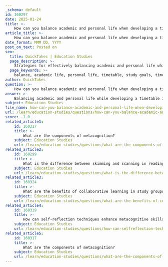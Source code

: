 ```yaml
---
_schema: default
id: 160297
date: 2025-01-24
title: >-
    How can you balance academic and personal life when developing a timetable?
article_title: >-
    How can you balance academic and personal life when developing a timetable?
date_format: MMM DD, YYYY
post_on_text: Posted on
seo:
  title: QuickTakes | Education Studies
  page_description: >-
    Strategies for effectively balancing academic and personal life while developing a timetable, including goal setting, consistent scheduling, breaks, and reflection.
  page_keywords: >-
    balance, academic life, personal life, timetable, study goals, time management, breaks, organization, reflection, healthy lifestyle
author: QuickTakes
question: >-
    How can you balance academic and personal life when developing a timetable?
answer: >-
    Balancing academic and personal life while developing a timetable is crucial for maintaining overall well-being and achieving success in both areas. Here are some strategies to help you create an effective timetable that accommodates both academic responsibilities and personal activities:\n\n1. **Set Clear Goals**: Begin by identifying your academic and personal goals. This will help you prioritize tasks and allocate time effectively. For instance, if you have an upcoming exam, you might prioritize study sessions over social activities during that period.\n\n2. **Create a Consistent Schedule**: Establish a routine that includes dedicated time for studying, attending classes, and completing assignments. Consistency helps in building habits and reduces the likelihood of procrastination. For example, you might designate specific hours each day for studying and stick to them.\n\n3. **Incorporate Breaks and Downtime**: Ensure that your timetable includes breaks and personal time. This is essential for mental health and can enhance productivity. Short breaks during study sessions can help you recharge, while longer breaks can be used for hobbies, exercise, or socializing.\n\n4. **Use Time Management Techniques**: Techniques such as the Pomodoro Technique (25 minutes of focused work followed by a 5-minute break) can help maintain concentration and prevent burnout. Additionally, breaking tasks into smaller, manageable chunks can make studying less overwhelming.\n\n5. **Prioritize Tasks**: Use a priority matrix to categorize tasks based on urgency and importance. Focus on high-priority tasks first, and be flexible enough to adjust your timetable as needed. This will help you stay on track with deadlines while allowing time for personal activities.\n\n6. **Stay Organized**: Utilize planners or digital tools to keep track of assignments, deadlines, and personal commitments. This will help you visualize your schedule and avoid overcommitting yourself.\n\n7. **Reflect and Adjust**: Regularly review your timetable and assess what is working and what isn’t. Be open to making adjustments based on your academic workload and personal life changes. This reflective practice is a form of metacognition, allowing you to think critically about your time management strategies.\n\n8. **Seek Support**: Don’t hesitate to reach out to academic advisors or peers for guidance. They can provide insights on managing your workload and balancing responsibilities effectively.\n\n9. **Maintain a Healthy Lifestyle**: Ensure that your timetable allows for adequate sleep, nutrition, and physical activity. A healthy lifestyle supports cognitive function and overall well-being, making it easier to manage both academic and personal demands.\n\nBy implementing these strategies, you can create a balanced timetable that supports your academic success while allowing for personal growth and fulfillment. Remember, the key is to remain flexible and adapt your schedule as needed to maintain that balance.
subject: Education Studies
file_name: how-can-you-balance-academic-and-personal-life-when-developing-a-timetable.md
url: /learn/education-studies/questions/how-can-you-balance-academic-and-personal-life-when-developing-a-timetable
score: -1.0
related_article1:
    id: 160317
    title: >-
        What are the components of metacognition?
    subject: Education Studies
    url: /learn/education-studies/questions/what-are-the-components-of-metacognition
related_article2:
    id: 160299
    title: >-
        What is the difference between skimming and scanning in reading strategies?
    subject: Education Studies
    url: /learn/education-studies/questions/what-is-the-difference-between-skimming-and-scanning-in-reading-strategies
related_article3:
    id: 160324
    title: >-
        What are the benefits of collaborative learning in study groups?
    subject: Education Studies
    url: /learn/education-studies/questions/what-are-the-benefits-of-collaborative-learning-in-study-groups
related_article4:
    id: 160319
    title: >-
        How can self-reflection techniques enhance metacognitive skills?
    subject: Education Studies
    url: /learn/education-studies/questions/how-can-selfreflection-techniques-enhance-metacognitive-skills
related_article5:
    id: 160317
    title: >-
        What are the components of metacognition?
    subject: Education Studies
    url: /learn/education-studies/questions/what-are-the-components-of-metacognition
---
```


&nbsp;